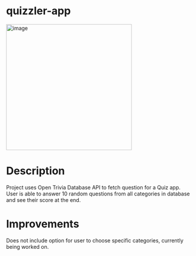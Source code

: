 # quizzler-app
<img width="339" alt="image" src="https://github.com/UnKn0wNrEb0rN/quizzler-app/assets/143027247/b2595321-91c4-4a5e-957e-1025677db0b5">

# Description
Project uses Open Trivia Database API to fetch question for a Quiz app.
User is able to answer 10 random questions from all categories in database and see their score at the end.

# Improvements
Does not include option for user to choose specific categories, currently being worked on.
